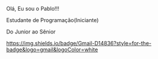 Olá, Eu sou o Pablo!!!

Estudante de Programação(Iniciante)

Do Junior ao Sênior

https://img.shields.io/badge/Gmail-D14836?style=for-the-badge&logo=gmail&logoColor=white

